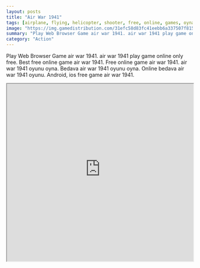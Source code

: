 ```yaml
---
layout: posts
title: "Air War 1941"
tags: [airplane, flying, helicopter, shooter, free, online, games, oyna, game, free, games, play, play, games]
image: "https://img.gamedistribution.com/31efc58d83fc41eebb6a337507f815f5-512x384.jpeg"
summary: "Play Web Browser Game air war 1941. air war 1941 play game online only free. Best free online game air war 1941. Free online game air war 1941. air war 1941 oyunu oyna. Bedava air war 1941 oyunu oyna. Online bedava air war 1941 oyunu. Android, ios free game air war 1941."
category: "Action"
---
```


Play Web Browser Game air war 1941. air war 1941 play game online only free. Best free online game air war 1941. Free online game air war 1941. air war 1941 oyunu oyna. Bedava air war 1941 oyunu oyna. Online bedava air war 1941 oyunu. Android, ios free game air war 1941.

<iframe width="100%" height="480px;" src="https://html5.gamedistribution.com/31efc58d83fc41eebb6a337507f815f5/"></iframe>